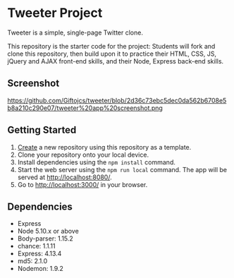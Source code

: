 # Tweeter Project

Tweeter is a simple, single-page Twitter clone.

This repository is the starter code for the project: Students will fork and clone this repository, then build upon it to practice their HTML, CSS, JS, jQuery and AJAX front-end skills, and their Node, Express back-end skills.

## Screenshot
https://github.com/Giftojcs/tweeter/blob/2d36c73ebc5dec0da562b6708e5b8a210c290e07/tweeter%20app%20screenshot.png 

## Getting Started

1. [Create](https://docs.github.com/en/repositories/creating-and-managing-repositories/creating-a-repository-from-a-template) a new repository using this repository as a template.
2. Clone your repository onto your local device.
3. Install dependencies using the `npm install` command.
3. Start the web server using the `npm run local` command. The app will be served at <http://localhost:8080/>.
4. Go to <http://localhost:3000/> in your browser.

## Dependencies

- Express
- Node 5.10.x or above
- Body-parser: 1.15.2
- chance: 1.1.11
- Express: 4.13.4
- md5: 2.1.0
- Nodemon: 1.9.2
